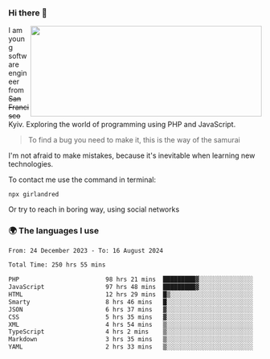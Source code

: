 ### Hi there 👋  

<img align='right' src="https://github-readme-stats.vercel.app/api?username=girlandred&count_private=true&show_icons=true&include_all_commits=true&hide_rank=true&hide_title=true&theme=buefy&card_width=300" width=460 height=180>


I am young software engineer from ~~San Francisco~~ Kyiv. Exploring the world of programming using PHP and JavaScript.


> To find a bug you need to make it, this is the way of the samurai



I'm not afraid to make mistakes, because it's inevitable when learning new technologies.

To contact me use the command in terminal:

```
npx girlandred
```

Or try to reach in boring way, using social networks


### 🌍 The languages I use

<!--START_SECTION:waka-->

```txt
From: 24 December 2023 - To: 16 August 2024

Total Time: 250 hrs 55 mins

PHP                        98 hrs 21 mins  █████████▓░░░░░░░░░░░░░░░   39.19 %
JavaScript                 97 hrs 48 mins  █████████▓░░░░░░░░░░░░░░░   38.97 %
HTML                       12 hrs 29 mins  █▒░░░░░░░░░░░░░░░░░░░░░░░   04.98 %
Smarty                     8 hrs 46 mins   █░░░░░░░░░░░░░░░░░░░░░░░░   03.50 %
JSON                       6 hrs 37 mins   ▓░░░░░░░░░░░░░░░░░░░░░░░░   02.64 %
CSS                        5 hrs 35 mins   ▓░░░░░░░░░░░░░░░░░░░░░░░░   02.23 %
XML                        4 hrs 54 mins   ▒░░░░░░░░░░░░░░░░░░░░░░░░   01.96 %
TypeScript                 4 hrs 2 mins    ▒░░░░░░░░░░░░░░░░░░░░░░░░   01.61 %
Markdown                   3 hrs 35 mins   ▒░░░░░░░░░░░░░░░░░░░░░░░░   01.43 %
YAML                       2 hrs 33 mins   ▒░░░░░░░░░░░░░░░░░░░░░░░░   01.02 %
```

<!--END_SECTION:waka-->
